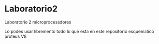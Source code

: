 # Laboratorio2
Laboratorio 2 microprocesadores

Lo podes usar libremento todo lo que esta en este repositorio
esquematico proteus V8
